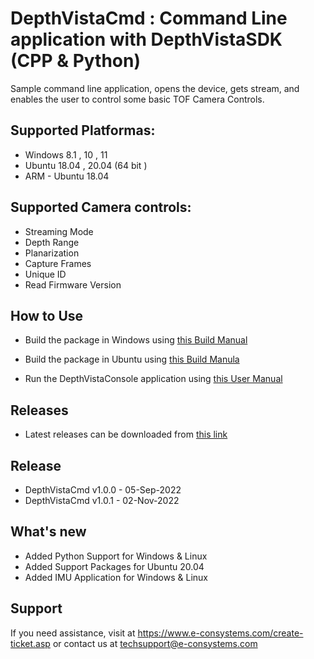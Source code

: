 

# DepthVistaCmd : Command Line application with DepthVistaSDK (CPP & Python)

Sample command line application, opens the device, gets stream, and enables the user to control some basic TOF Camera Controls. 

## Supported Platformas:

* Windows 8.1 , 10 , 11
* Ubuntu 18.04 , 20.04 (64 bit )
* ARM - Ubuntu 18.04

## Supported Camera controls:

* Streaming Mode
* Depth Range
* Planarization
* Capture Frames
* Unique ID
* Read Firmware Version


## How to Use

- Build the package in Windows using [this Build Manual](https://github.com/econsystems/depthVistaCmd/tree/master/windows/Documents)

- Build the package in Ubuntu using [this Build Manula](https://github.com/econsystems/depthVistaCmd/tree/master/linux/Documents)

- Run the DepthVistaConsole application using [this User Manual](https://github.com/econsystems/depthVistaCmd/tree/master/windows/Documents)


## Releases

* Latest releases can be downloaded from [this link](https://github.com/econsystems/depthVistaCmd/releases)

## Release

* DepthVistaCmd v1.0.0		-	05-Sep-2022
* DepthVistaCmd v1.0.1		-	02-Nov-2022

## What's new

* Added Python Support for Windows & Linux
* Added Support Packages for Ubuntu 20.04 
* Added IMU Application for Windows & Linux

## Support

If you need assistance, visit at https://www.e-consystems.com/create-ticket.asp or contact us at techsupport@e-consystems.com
